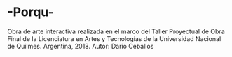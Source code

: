 # -Porqu-
Obra de arte interactiva realizada en el marco del Taller Proyectual de Obra Final de la Licenciatura en Artes y Tecnologías de la Universidad Nacional de Quilmes. Argentina, 2018. Autor: Dario Ceballos
